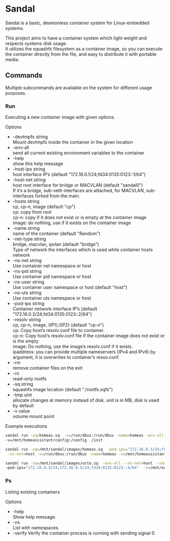 # Sandal

Sandal is a basic, deamonless container system for Linux-embedded systems.

This project aims to have a container system which light weight and respects systems disk usage.  
It utilizes the squashfs filesystem as a container image, so you can execute the container directly from the file, and easy to distribute it with portable media.

## Commands

Multiple subcommands are available on the system for different usage purposes.

### Run

Executing a new container image with given options.

Options

- -devtmpfs string  
    Mount devtmpfs inside the container in the given location  
- -env-all  
    send all current existing environment variables to the container
- -help  
    show this help message
- -host-ips string  
    host interface IP’s (default "172.16.0.1/24;fd34:0135:0123::1/64")
- -host-net string  
    host root interface for bridge or MACVLAN (default "sandal0")  
    If it’s a bridge, sub-veth interfaces are attached, for MACVLAN, sub-interfaces forked from the main.
- -hosts string  
    cp, cp-n, image (default "cp")  
    cp: copy from root  
    cp-n: copy if it does not exist or is empty at the container image  
    image: do nothing, use if it exists on the container image  
- -name string  
    name of the container (default "Random")  
- -net-type string  
    bridge, macvlan, ipvlan (default "bridge")  
    Type of network the interfaces which is used while container hosts network
- -ns-net string  
    Use container net namespace or host  
- -ns-pid string  
    Use container pid namespace or host
- -ns-user string  
    Use container user namespace or host (default "host")
- -ns-uts string  
    Use container uts namespace or host
- -pod-ips string  
    Container network interface IP’s (default "172.16.0.2/24;fd34:0135:0123::2/64")
- -resolv string  
    cp, cp-n, image, {IP1};{IP2} (default "cp-n")  
    cp: Copy host’s resolv.conf file to container.  
    cp-n: Copy host’s resolv.conf file if the container image does not exist or is the empty  
    image: Do nothing, use the image’s resolv.conf if it exists.  
    ipaddress: you can provide multiple nameservers (IPv4 and IPv6) by argument, it is overwrites to container’s resov.conf.  
- -rm  
    remove container files on the exit
- -ro  
    read-only rootfs
- -sq string  
    squashfs image location (default "./rootfs.sqfs")
- -tmp uint  
    allocate changes at memory instead of disk. unit is in MB, disk is used by default
- -v value  
    volume mount point

Example executions

```sh
sandal run -sq=homeas.sq  -v=/run/dbus:/run/dbus -name=homeas -env-all \
-v=/mnt/homeassistant/config:/config  /init

sandal run -sq=/mnt/sandal/images/homeas.sq  -pod-ips="172.16.0.3/24;fd34:0135:0123::3/64" \
 -ns-net=host -v=/run/dbus:/run/dbus -name=homeas -v=/mnt/homeassistant/config:/config  /init

sandal run -sq=/mnt/sandal/images/octo.sq  -env-all --ns-net=host --name=octo \
-pod-ips="172.16.0.4/24;172.16.0.5/24;fd34:0135:0123::4/64"  -v=/mnt/octo:/octoprint/octoprint  -devtmpfs=/mnt/external/ /init
```

### Ps

Listing existing containers

Options

- -help  
    Show help message.
- -ns  
    List with namespaces.
- -verify
    Verify the container process is running with sending signal 0.
